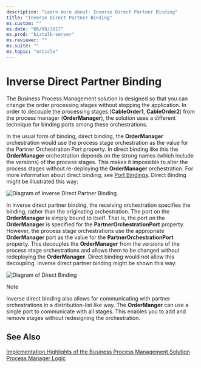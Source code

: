 ```yaml
---
description: "Learn more about: Inverse Direct Partner Binding"
title: "Inverse Direct Partner Binding"
ms.custom: ""
ms.date: "06/08/2017"
ms.prod: "biztalk-server"
ms.reviewer: ""
ms.suite: ""
ms.topic: "article"
---
```

# Inverse Direct Partner Binding
The Business Process Management solution is designed so that you can change the order processing stages without stopping the application. In order to decouple the processing stages (**CableOrder1**, **CableOrder2**) from the process manager (**OrderManager**), the solution uses a different technique for binding ports among these orchestrations.  
  
 In the usual form of binding, direct binding, the **OrderManager** orchestration would use the process stage orchestration as the value for the Partner Orchestration Port property. In direct binding like this the **OrderManager** orchestration depends on the strong names (which include the versions) of the process stages. This makes it impossible to alter the process stages without re-deploying the **OrderManager** orchestration. For more information about direct binding, see [Port Bindings](../core/port-bindings.md). Direct Binding might be illustrated this way:  
  
 ![Diagram of Inverse Direct Partner Binding](../core/media/bpm-inverse-direct-binding.gif "BPM_Inverse_Direct_Binding")  
  
 In inverse direct partner binding, the receiving orchestration specifies the binding, rather than the originating orchestration. The port on the **OrderManager** is simply bound to itself. That is, the port on the **OrderManager** is specified for the **PartnerOrchestrationPort** property. However, the process stage orchestrations use the appropriate **OrderManager** port as the value for the **PartnerOrchestrationPort** property. This decouples the **OrderManager** from the versions of the process stage orchestrations and allows them to be changed without redeploying the **OrderManager**. Direct binding would not allow this decoupling. Inverse direct partner binding might be shown this way:  
  
 ![Diagram of Direct Binding](../core/media/bpm-direct-binding.gif "BPM_Direct_Binding")  
  
> [!NOTE]
>  Inverse direct binding also allows for communicating with partner orchestrations in a distribution-list like way. The **OrderManger** can use a single port to communicate with all stages. This enables you to add and remove stages without redesigning the orchestration.  
  
## See Also  
 [Implementation Highlights of the Business Process Management Solution](../core/implementation-highlights-of-the-business-process-management-solution.md)   
 [Process Manager Logic](../core/process-manager-logic.md)
